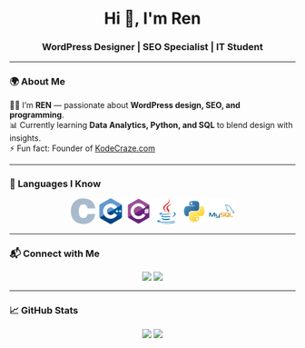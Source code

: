 <h1 align="center">Hi 👋, I'm Ren</h1>
<h3 align="center">WordPress Designer | SEO Specialist | IT Student</h3>

---

### 🌍 About Me  
👩‍💻 I’m **REN** — passionate about **WordPress design, SEO, and programming**.  
📊 Currently learning **Data Analytics, Python, and SQL** to blend design with insights.  
⚡ Fun fact: Founder of [KodeCraze.com](https://kodecraze.com/)  

---

### 🚀 Languages I Know  
<div align="center">
  <img src="https://raw.githubusercontent.com/devicons/devicon/master/icons/c/c-original.svg" alt="c" width="45" height="45"/>
  <img src="https://raw.githubusercontent.com/devicons/devicon/master/icons/cplusplus/cplusplus-original.svg" alt="cplusplus" width="45" height="45"/>
  <img src="https://raw.githubusercontent.com/devicons/devicon/master/icons/csharp/csharp-original.svg" alt="csharp" width="45" height="45"/>
  <img src="https://raw.githubusercontent.com/devicons/devicon/master/icons/java/java-original.svg" alt="java" width="45" height="45"/>
  <img src="https://raw.githubusercontent.com/devicons/devicon/master/icons/python/python-original.svg" alt="python" width="45" height="45"/>
  <img src="https://raw.githubusercontent.com/devicons/devicon/master/icons/mysql/mysql-original-wordmark.svg" alt="mysql" width="45" height="45"/>
</div>

---

### 📬 Connect with Me  
<p align="center">
  <a href="mailto:rblenon18@gmail.com"><img src="https://img.shields.io/badge/Email-D14836?style=for-the-badge&logo=gmail&logoColor=white" /></a>
  <a href="https://www.linkedin.com/in/renielyn-lenon-237449376/"><img src="https://img.shields.io/badge/LinkedIn-0077B5?style=for-the-badge&logo=linkedin&logoColor=white" /></a>
</p>

---

### 📈 GitHub Stats  
<div align="center">
  <img src="https://streak-stats.demolab.com?user=renielyn&theme=dracula&hide_border=true&border_radius=5" height="150" />
  <img src="https://github-readme-stats.vercel.app/api?username=renielyn&show_icons=true&theme=dracula&hide_border=true" height="150" />
</div>
